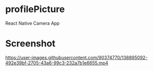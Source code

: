 # profilePicture

React Native Camera App

# Screenshot






https://user-images.githubusercontent.com/90374770/138895092-492e39bf-2705-43a6-99c3-232a7b1e6655.mp4


